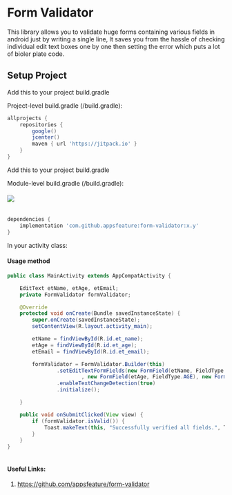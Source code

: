 # Form Validator 

This library allows you to validate huge forms containing various fields in android just by writing a single line, It saves you from the hassle of checking individual edit text boxes one by one then setting the error which puts a lot of bioler plate code.

## Setup Project

Add this to your project build.gradle

Project-level build.gradle (<project>/build.gradle):

``` gradle 
allprojects {
    repositories {
        google()
        jcenter() 
        maven { url 'https://jitpack.io' } 
    }
}
```

Add this to your project build.gradle

Module-level build.gradle (<module>/build.gradle): 

#### [![](https://jitpack.io/v/appsfeature/YTPlayer.svg)](https://jitpack.io/#appsfeature/YTPlayer)
```gradle  

dependencies {
    implementation 'com.github.appsfeature:form-validator:x.y'
} 
```

In your activity class:
#### Usage method
```java 
public class MainActivity extends AppCompatActivity {

    EditText etName, etAge, etEmail;
    private FormValidator formValidator;

    @Override
    protected void onCreate(Bundle savedInstanceState) {
        super.onCreate(savedInstanceState);
        setContentView(R.layout.activity_main);

        etName = findViewById(R.id.et_name);
        etAge = findViewById(R.id.et_age);
        etEmail = findViewById(R.id.et_email);

        formValidator = FormValidator.Builder(this)
                .setEditTextFormFields(new FormField(etName, FieldType.NAME)
                        , new FormField(etAge, FieldType.AGE), new FormField(etEmail, FieldType.EMAIL))
                .enableTextChangeDetection(true)
                .initialize();

    }

    public void onSubmitClicked(View view) {
        if (formValidator.isValid()) {
            Toast.makeText(this, "Successfully verified all fields.", Toast.LENGTH_SHORT).show();
        }
    }
}
                                
```

#### Useful Links:
1. https://github.com/appsfeature/form-validator
